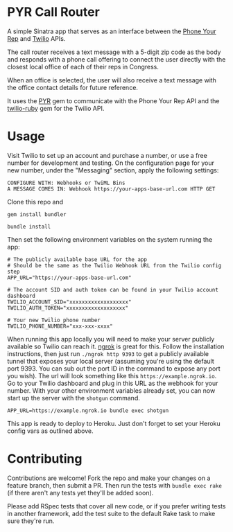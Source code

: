 # PYR Call Router
A simple Sinatra app that serves as an interface between the [Phone Your Rep](https://github.com/phoneyourrep/phone-your-rep-api) and [Twilio](https://www.twilio.com) APIs.

The call router receives a text message with a 5-digit zip code as the body and responds with a phone call offering to connect the user directly with the closest local office of each of their reps in Congress.

When an office is selected, the user will also receive a text message with the office contact details for future reference.

It uses the [PYR](https://github.com/phoneyourrep/pyr) gem to communicate with the Phone Your Rep API and the [twilio-ruby](https://github.com/twilio/twilio-ruby) gem for the Twilio API.

# Usage
Visit Twilio to set up an account and purchase a number, or use a free number for development and testing. On the configuration page for your new number, under the "Messaging" section, apply the following settings:
```
CONFIGURE WITH: Webhooks or TwiML Bins
A MESSAGE COMES IN: Webhook https://your-apps-base-url.com HTTP GET
```

Clone this repo and

```gem install bundler```

```bundle install```

Then set the following environment variables on the system running the app:

```
# The publicly available base URL for the app
# Should be the same as the Twilio Webhook URL from the Twilio config step
APP_URL="https://your-apps-base-url.com"

# The account SID and auth token can be found in your Twilio account dashboard
TWILIO_ACCOUNT_SID="xxxxxxxxxxxxxxxxxxx"
TWILIO_AUTH_TOKEN="xxxxxxxxxxxxxxxxxxx"

# Your new Twilio phone number
TWILIO_PHONE_NUMBER="xxx-xxx-xxxx"
```

When running this app locally you will need to make your server publicly available so Twilio can reach it. [ngrok](https://ngrok.com/) is great for this. Follow the installation instructions, then just run `./ngrok http 9393` to get a publicly available tunnel that exposes your local server (assuming you're using the default port 9393. You can sub out the port ID in the command to expose any port you wish). The url will look something like this `https://example.ngrok.io`. Go to your Twilio dashboard and plug in this URL as the webhook for your number. With your other environment variables already set, you can now start up the server with the `shotgun` command.

```
APP_URL=https://example.ngrok.io bundle exec shotgun
```

This app is ready to deploy to Heroku. Just don't forget to set your Heroku config vars as outlined above.

# Contributing

Contributions are welcome! Fork the repo and make your changes on a feature branch, then submit a PR. Then run the tests with `bundle exec rake` (if there aren't any tests yet they'll be added soon).

Please add RSpec tests that cover all new code, or if you prefer writing tests in another framework, add the test suite to the default Rake task to make sure they're run.
